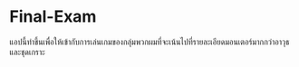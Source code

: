 # Final-Exam
แอปนี้ทำขึ้นเพื่อให้เข้ากับการเล่นเกมของกลุ่มพวกผมที่จะเน้นไปที่รายละเอียดมอนเตอร์มากกว่าอาวุธและชุดเกราะ
